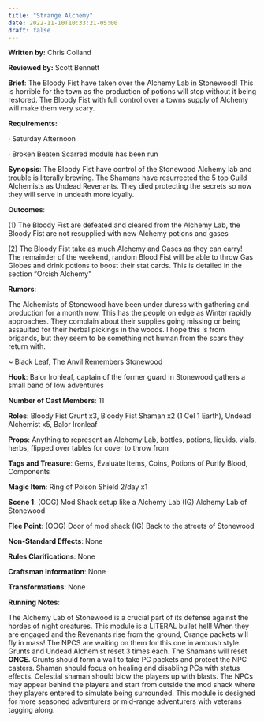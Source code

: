 ```yaml
---
title: "Strange Alchemy"
date: 2022-11-10T10:33:21-05:00
draft: false
---
```


**Written by:** Chris Colland

**Reviewed by:** Scott Bennett


 **Brief**: The Bloody Fist have taken over the Alchemy Lab in Stonewood! This is horrible for the town as the production of potions will stop without it being restored. The Bloody Fist with full control over a towns supply of Alchemy will make them very scary.




 **Requirements:** 

·    Saturday Afternoon 

·    Broken Beaten Scarred module has been run

 

**Synopsis**: The Bloody Fist have control of the Stonewood Alchemy lab and trouble is literally brewing. The Shamans have resurrected the 5 top Guild Alchemists as Undead Revenants. They died protecting the secrets so now they will serve in undeath more loyally.

 

**Outcomes**: 

(1) The Bloody Fist are defeated and cleared from the Alchemy Lab, the Bloody Fist are not resupplied with new Alchemy potions and gases 

(2) The Bloody Fist take as much Alchemy and Gases as they can carry! The remainder of the weekend, random Blood Fist will be able to throw Gas Globes and drink potions to boost their stat cards. This is detailed in the section “Orcish Alchemy"

 

**Rumors**: 

The Alchemists of Stonewood have been under duress with gathering and production for a month now. This has the people on edge as Winter rapidly approaches. They complain about their supplies going missing or being assaulted for their herbal pickings in the woods. I hope this is from brigands, but they seem to be something not human from the scars they return with.

~ Black Leaf, The Anvil Remembers Stonewood






 **Hook**: Balor Ironleaf, captain of the former guard in Stonewood gathers a small band of low adventures 

**Number of Cast Members**: 11

**Roles**: Bloody Fist Grunt x3, Bloody Fist Shaman x2 (1 Cel 1 Earth), Undead Alchemist x5, Balor Ironleaf

**Props**: Anything to represent an Alchemy Lab, bottles, potions, liquids, vials, herbs, flipped over tables for cover to throw from

**Tags and Treasure**: Gems, Evaluate Items, Coins, Potions of Purify Blood, Components

**Magic Item**: Ring of Poison Shield 2/day x1

**Scene 1**: (OOG) Mod Shack setup like a Alchemy Lab (IG) Alchemy Lab of Stonewood

**Flee Point**: (OOG) Door of mod shack (IG) Back to the streets of Stonewood

**Non-Standard Effects**: None

**Rules Clarifications**: None

**Craftsman Information**: None

**Transformations**: None




 **Running Notes**: 

 

The Alchemy Lab of Stonewood is a crucial part of its defense against the hordes of night creatures. This module is a LITERAL bullet hell! When they are engaged and the Revenants rise from the ground, Orange packets will fly in mass! The NPCS are waiting on them for this one in ambush style. Grunts and Undead Alchemist reset 3 times each. The Shamans will reset **ONCE.** Grunts should form a wall to take PC packets and protect the NPC casters. Shaman should focus on healing and disabling PCs with status effects. Celestial shaman should blow the players up with blasts. The NPCs may appear behind the players and start from outside the mod shack where they players entered to simulate being surrounded. This module is designed for more seasoned adventurers or mid-range adventurers with veterans tagging along.